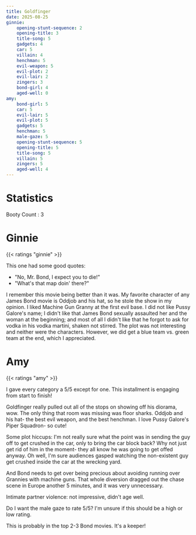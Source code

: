```yaml
---
title: Goldfinger
date: 2025-08-25
ginnie:
    opening-stunt-sequence: 2
    opening-title: 3
    title-song: 5
    gadgets: 4
    car: 5
    villain: 4
    henchman: 5
    evil-weapon: 5
    evil-plot: 2
    evil-lair: 2
    zingers: 3
    bond-girl: 4
    aged-well: 0
amy:
    bond-girl: 5
    car: 5
    evil-lair: 5
    evil-plot: 5
    gadgets: 5
    henchman: 5
    male-gaze: 5
    opening-stunt-sequence: 5
    opening-title: 5
    title-song: 5
    villain: 5
    zingers: 5
    aged-well: 4
---
```

# Statistics

Booty Count
: 3


# Ginnie

{{< ratings "ginnie" >}}

This one had some good quotes:

* "No, Mr. Bond, I expect you to die!"
* "What's that map doin' there?"

I remember this movie being better than it was. My favorite character of any James Bond movie is Oddjob and his hat, so he stole the show in my opinion. I liked Machine Gun Granny at the first evil base. I did not like Pussy Galore's name; I didn't like that James Bond sexually assaulted her and the woman at the beginning; and most of all I didn't like that he forgot to ask for vodka in his vodka martini, shaken not stirred. The plot was not interesting and neither were the characters. However, we did get a blue team vs. green team at the end, which I appreciated.


# Amy

{{< ratings "amy" >}}

I gave every category a 5/5 except for one. This installment is engaging from start to finish!

Goldfinger really pulled out all of the stops on showing off his diorama, wow. The only thing that room was missing was floor sharks. Oddjob and his hat- the best evil weapon, and the best henchman. I love Pussy Galore's Piper Squadron- so cute!

Some plot hiccups: I'm not really sure what the point was in sending the guy off to get crushed in the car, only to bring the car block back? Why not just get rid of him in the moment- they all know he was going to get offed anyway. Oh well, I'm sure audiences gasped watching the non-existent guy get crushed inside the car at the wrecking yard. 

And Bond needs to get over being precious about avoiding running over Grannies with machine guns. That whole diversion dragged out the chase scene in Europe another 5 minutes, and it was very unnecessary.

Intimate partner violence: not impressive, didn't age well.

Do I want the male gaze to rate 5/5? I'm unsure if this should be a high or low rating.

This is probably in the top 2-3 Bond movies. It's a keeper!
